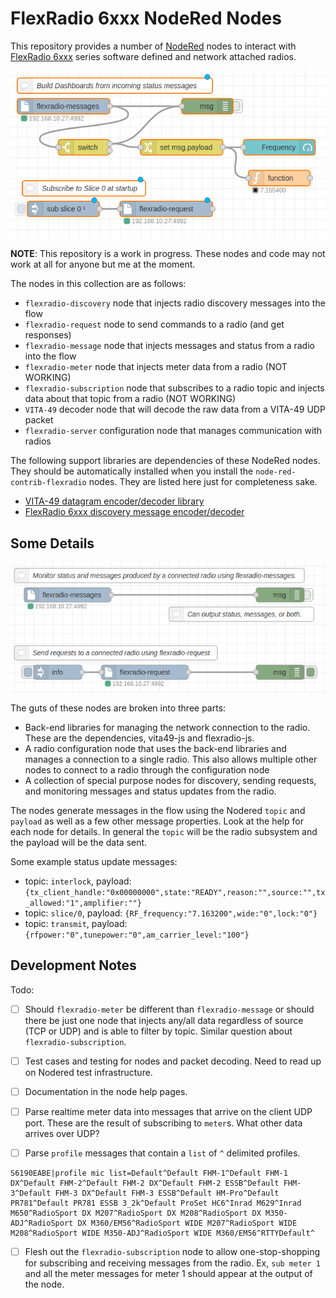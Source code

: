 # FlexRadio 6xxx NodeRed Nodes

This repository provides a number of [NodeRed](https://nodered.org) nodes to 
interact with [FlexRadio 6xxx](http://flexradio.com) series software defined
and network attached radios.

![Dashboard](example/dashboard.png)

**NOTE**: This repository is a work in progress. These nodes and code may not work at all for anyone but me at the moment.

The nodes in this collection are as follows:

- `flexradio-discovery` node that injects radio discovery messages into the flow
- `flexradio-request` node to send commands to a radio (and get responses)
- `flexradio-message` node that injects messages and status from a radio into the flow
- `flexradio-meter` node that injects meter data from a radio (NOT WORKING)
- `flexradio-subscription` node that subscribes to a radio topic and injects data about that topic from a radio (NOT WORKING)
- `VITA-49` decoder node that will decode the raw data from a VITA-49 UDP packet
- `flexradio-server` configuration node that manages communication with radios

The following support libraries are dependencies of these NodeRed nodes. They should be automatically installed when you install the `node-red-contrib-flexradio` nodes. They are listed here just for completeness sake.

- [VITA-49 datagram encoder/decoder library](https://github.com/stephenhouser/vita49-js)
- [FlexRadio 6xxx discovery message encoder/decoder](https://github.com/stephenhouser/flexradio-js)

## Some Details

![Messages](example/messages.png)

The guts of these nodes are broken into three parts:

- Back-end libraries for managing the network connection to the radio. These are the dependencies, vita49-js and flexradio-js.
- A radio configuration node that uses the back-end libraries and manages a connection to a single radio. This also allows multiple other nodes to connect to a radio through the configuration node
- A collection of special purpose nodes for discovery, sending requests, and monitoring messages and status updates from the radio.

The nodes generate messages in the flow using the Nodered `topic` and `payload` as well as a few other message properties. Look at the help for each node for details. In general the `topic` will be the radio subsystem and the payload will be the data sent.

Some example status update messages:

* topic: `interlock`, payload: `{tx_client_handle:"0x00000000",state:"READY",reason:"",source:"",tx_allowed:"1",amplifier:""}`
* topic: `slice/0`, payload: `{RF_frequency:"7.163200",wide:"0",lock:"0"}`
* topic: `transmit`, payload: `{rfpower:"0",tunepower:"0",am_carrier_level:"100"}`

## Development Notes

Todo:

- [ ] Should `flexradio-meter` be different than `flexradio-message` or should there be just one node that injects any/all data regardless of source (TCP or UDP) and is able to filter by topic. Similar question about `flexradio-subscription`.

- [ ] Test cases and testing for nodes and packet decoding. Need to read up on Nodered test infrastructure.

- [ ] Documentation in the node help pages.

- [ ] Parse realtime meter data into messages that arrive on the client UDP port. These are the result of subscribing to `meter`s. What other data arrives over UDP?

- [ ] Parse `profile` messages that contain a `list` of `^` delimited profiles.

```
S6190EABE|profile mic list=Default^Default FHM-1^Default FHM-1 DX^Default FHM-2^Default FHM-2 DX^Default FHM-2 ESSB^Default FHM-3^Default FHM-3 DX^Default FHM-3 ESSB^Default HM-Pro^Default PR781^Default PR781 ESSB 3_2k^Default ProSet HC6^Inrad M629^Inrad M650^RadioSport DX M207^RadioSport DX M208^RadioSport DX M350-ADJ^RadioSport DX M360/EM56^RadioSport WIDE M207^RadioSport WIDE M208^RadioSport WIDE M350-ADJ^RadioSport WIDE M360/EM56^RTTYDefault^
```

- [ ] Flesh out the `flexradio-subscription` node to allow one-stop-shopping for subscribing and receiving messages from the radio. Ex, `sub meter 1` and all the meter messages for meter 1 should appear at the output of the node.